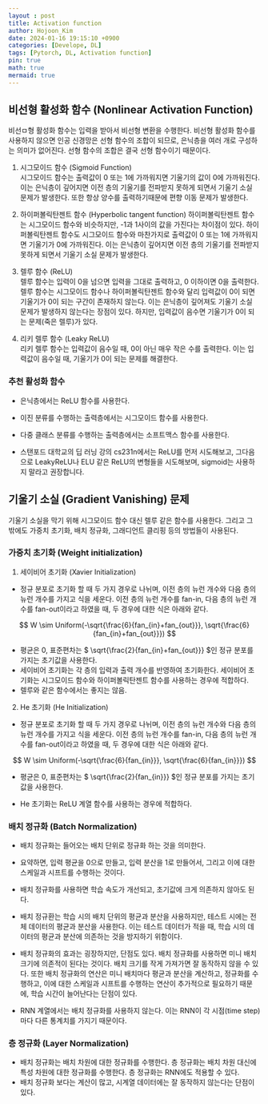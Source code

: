 ```yaml
---
layout : post
title: Activation function
author: Hojoon_Kim
date: 2024-01-16 19:15:10 +0900
categories: [Develope, DL]
tags: [Pytorch, DL, Activation function]
pin: true
math: true
mermaid: true
---
```


## 비선형 활성화 함수 (Nonlinear Activation Function)
비선ㅁ형 활성화 함수는 입력을 받아서 비선형 변환을 수행한다. 비선형 활성화 함수를 사용하지 않으면 인공 신경망은 선형 함수의 조합이 되므로, 은닉층을 여러 개로 구성하는 의미가 없어진다. 선형 함수의 조합은 결국 선형 함수이기 때문이다. 

1. 시그모이드 함수 (Sigmoid Function)   
시그모이드 함수는 출력값이 0 또는 1에 가까워지면 기울기의 값이 0에 가까워진다. 이는 은닉층이 깊어지면 이전 층의 기울기를 전파받지 못하게 되면서 기울기 소실 문제가 발생한다. 또한 항상 양수를 출력하기때문에 편향 이동 문제가 발생한다.

2. 하이퍼볼릭탄젠트 함수 (Hyperbolic tangent     function)
하이퍼볼릭탄젠트 함수는 시그모이드 함수와 비슷하지만, -1과 1사이의 값을 가진다는 차이점이 있다. 하이퍼볼릭탄젠트 함수도 시그모이드 함수와 마찬가지로 출력값이 0 또는 1에 가까워지면 기울기가 0에 가까워진다. 이는 은닉층이 깊어지면 이전 층의 기울기를 전파받지 못하게 되면서 기울기 소실 문제가 발생한다.

3. 렐루 함수 (ReLU)  
렐루 함수는 입력이 0을 넘으면 입력을 그대로 출력하고, 0 이하이면 0을 출력한다. 렐루 함수는 시그모이드 함수나 하이퍼볼릭탄젠트 함수와 달리 입력값이 0이 되면 기울기가 0이 되는 구간이 존재하지 않는다. 이는 은닉층이 깊어져도 기울기 소실 문제가 발생하지 않는다는 장점이 있다. 하지만, 입력값이 음수면 기울기가 0이 되는 문제(죽은 렐루)가 있다.

4. 리키 렐루 함수 (Leaky ReLU)  
리키 렐루 함수는 입력값이 음수일 때, 0이 아닌 매우 작은 수를 출력한다. 이는 입력값이 음수일 때, 기울기가 0이 되는 문제를 해결한다.

### 추천 활성화 함수
- 은닉층에서는 ReLU 함수를 사용한다.
- 이진 분류를 수행하는 출력층에서는 시그모이드 함수를 사용한다.
- 다중 클래스 분류를 수행하는 출력층에서는 소프트맥스 함수를 사용한다.

- 스탠포드 대학교의 딥 러닝 강의 cs231n에서는 ReLU를 먼저 시도해보고, 그다음으로 LeakyReLU나 ELU 같은 ReLU의 변형들을 시도해보며, sigmoid는 사용하지 말라고 권장합니다.


## 기울기 소실 (Gradient Vanishing) 문제
기울기 소실을 막기 위해 시그모이드 함수 대신 렐루 같은 함수를 사용한다. 그리고 그 밖에도 가중치 초기화, 배치 정규화, 그래디언트 클리핑 등의 방법들이 사용된다.

### 가중치 초기화 (Weight initialization)
1. 세이비어 초기화 (Xavier Initialization)
- 정규 분포로 초기화 할 때 두 가지 경우로 나뉘며, 이전 층의 뉴런 개수와 다음 층의 뉴런 개수를 가지고 식을 세운다. 이전 층의 뉴런 개수를 fan-in, 다음 층의 뉴런 개수를 fan-out이라고 하였을 때, 두 경우에 대한 식은 아래와 같다.

$$ W \sim Uniform(-\sqrt{\frac{6}{fan_{in}+fan_{out}}}, \sqrt{\frac{6}{fan_{in}+fan_{out}}}) $$

- 평균은 0, 표준편차는 $ \sqrt{\frac{2}{fan_{in}+fan_{out}}} $인 정규 분포를 가지는 초기값을 사용한다.
- 세이비어 초기화는 각 층의 입력과 출력 개수를 반영하여 초기화한다. 세이비어 초기화는 시그모이드 함수와 하이퍼볼릭탄젠트 함수를 사용하는 경우에 적합하다.
- 렐루와 같은 함수에서는 좋지는 않음.

2. He 초기화 (He Initialization)
- 정규 분포로 초기화 할 때 두 가지 경우로 나뉘며, 이전 층의 뉴런 개수와 다음 층의 뉴런 개수를 가지고 식을 세운다. 이전 층의 뉴런 개수를 fan-in, 다음 층의 뉴런 개수를 fan-out이라고 하였을 때, 두 경우에 대한 식은 아래와 같다.

$$ W \sim Uniform(-\sqrt{\frac{6}{fan_{in}}}, \sqrt{\frac{6}{fan_{in}}}) $$

- 평균은 0, 표준편차는 $ \sqrt{\frac{2}{fan_{in}}} $인 정규 분포를 가지는 초기값을 사용한다.

- He 초기화는 ReLU 계열 함수를 사용하는 경우에 적합하다.

### 배치 정규화 (Batch Normalization)
- 배치 정규화는 들어오는 배치 단위로 정규화 하는 것을 의미한다.
- 요약하면, 입력 평균을 0으로 만들고, 입력 분산을 1로 만들어서, 그리고 이에 대한 스케일과 시프트를 수행하는 것이다.
- 배치 정규화를 사용하면 학습 속도가 개선되고, 초기값에 크게 의존하지 않아도 된다.
- 배치 정규환는 학습 시의 배치 단위의 평균과 분산을 사용하지만, 테스트 시에는 전체 데이터의 평균과 분산을 사용한다. 이는 테스트 데이터가 적을 때, 학습 시의 데이터의 평균과 분산에 의존하는 것을 방지하기 위함이다.

- 배치 정규화의 효과는 굉장하지만, 단점도 있다. 배치 정규화를 사용하면 미니 배치 크기에 의존적이 된다는 것이다. 배치 크기를 작게 가져가면 잘 동작하지 않을 수 있다. 또한 배치 정규화의 연산은 미니 배치마다 평균과 분산을 계산하고, 정규화를 수행하고, 이에 대한 스케일과 시프트를 수행하는 연산이 추가적으로 필요하기 때문에, 학습 시간이 늘어난다는 단점이 있다.
- RNN 계열에서는 배치 정규화를 사용하지 않는다. 이는 RNN이 각 시점(time step)마다 다른 통계치를 가지기 때문이다.

### 층 정규화 (Layer Normalization)
- 배치 정규화는 배치 차원에 대한 정규화를 수행한다. 층 정규화는 배치 차원 대신에 특성 차원에 대한 정규화를 수행한다. 층 정규화는 RNN에도 적용할 수 있다.
- 배치 정규화 보다는 계산이 많고, 시계열 데이터에는 잘 동작하지 않는다는 단점이 있다.